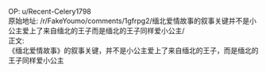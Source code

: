 
OP: u/Recent-Celery1798  
原始地址: /r/FakeYoumo/comments/1gfrpg2/缅北爱情故事的叙事关键并不是小公主爱上了来自缅北的王子而是缅北的王子同样爱小公主/  
正文:  
《缅北爱情故事》的叙事关键，并不是小公主爱上了来自缅北的王子，而是缅北的王子同样爱小公主  

